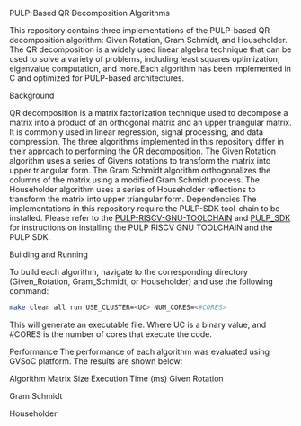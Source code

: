 ﻿PULP-Based QR Decomposition Algorithms

This repository contains three implementations of the PULP-based QR decomposition algorithm: Given Rotation, Gram Schmidt, and Householder. The QR decomposition is a widely used linear algebra technique that can be used to solve a variety of problems, including least squares optimization, eigenvalue computation, and more.Each algorithm has been implemented in C and optimized for PULP-based architectures.

Background

QR decomposition is a matrix factorization technique used to decompose a matrix into a product of an orthogonal matrix and an upper triangular matrix. It is commonly used in linear regression, signal processing, and data compression.
The three algorithms implemented in this repository differ in their approach to performing the QR decomposition. The Given Rotation algorithm uses a series of Givens rotations to transform the matrix into upper triangular form. The Gram Schmidt algorithm orthogonalizes the columns of the matrix using a modified Gram Schmidt process. The Householder algorithm uses a series of Householder reflections to transform the matrix into upper triangular form.
Dependencies
The implementations in this repository require the PULP-SDK tool-chain to be installed. Please refer to the [PULP-RISCV-GNU-TOOLCHAIN](https://github.com/pulp-platform/pulp-riscv-gnu-toolchain) and [PULP_SDK](https://github.com/pulp-platform/pulp-sdk) for instructions on installing the PULP RISCV GNU TOOLCHAIN and the PULP SDK.

Building and Running

To build each algorithm, navigate to the corresponding directory (Given_Rotation, Gram_Schmidt, or Householder) and use the following command:

```bash
make clean all run USE_CLUSTER=<UC> NUM_CORES=<#CORES>
```
This will generate an executable file. Where UC is a binary value, and #CORES is the number of cores that execute the code.

Performance
The performance of each algorithm was evaluated using GVSoC platform. The results are shown below:

Algorithm
Matrix Size
Execution Time (ms)
Given Rotation


Gram Schmidt


Householder
















